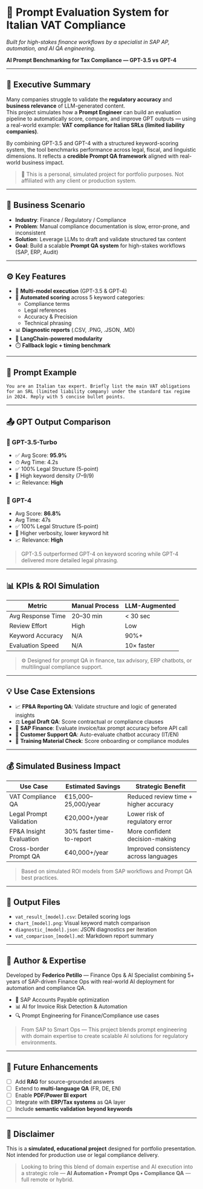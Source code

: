# 🤖 Prompt Evaluation System for Italian VAT Compliance

_Built for high-stakes finance workflows by a specialist in SAP AP, automation, and AI QA engineering._

**AI Prompt Benchmarking for Tax Compliance — GPT-3.5 vs GPT-4**

---

## 🧠 Executive Summary

Many companies struggle to validate the **regulatory accuracy** and **business relevance** of LLM-generated content.  
This project simulates how a **Prompt Engineer** can build an evaluation pipeline to automatically score, compare, and improve GPT outputs — using a real-world example: **VAT compliance for Italian SRLs (limited liability companies)**.

By combining GPT-3.5 and GPT-4 with a structured keyword-scoring system, the tool benchmarks performance across legal, fiscal, and linguistic dimensions. It reflects a **credible Prompt QA framework** aligned with real-world business impact.

> 📌 This is a personal, simulated project for portfolio purposes. Not affiliated with any client or production system.

---

## 💼 Business Scenario

- **Industry**: Finance / Regulatory / Compliance  
- **Problem**: Manual compliance documentation is slow, error-prone, and inconsistent  
- **Solution**: Leverage LLMs to draft and validate structured tax content  
- **Goal**: Build a scalable **Prompt QA system** for high-stakes workflows (SAP, ERP, Audit)

---

## ⚙️ Key Features

- 🔁 **Multi-model execution** (GPT-3.5 & GPT-4)
- 🧠 **Automated scoring** across 5 keyword categories:
  - Compliance terms  
  - Legal references  
  - Accuracy & Precision  
  - Technical phrasing
- 📊 **Diagnostic reports** (.CSV, .PNG, .JSON, .MD)
- 🧰 **LangChain-powered modularity**
- ⏱️ **Fallback logic + timing benchmark**

---

## 🧪 Prompt Example

```text
You are an Italian tax expert. Briefly list the main VAT obligations for an SRL (limited liability company) under the standard tax regime in 2024. Reply with 5 concise bullet points.
```

---

## 📤 GPT Output Comparison

### 🔹 GPT-3.5-Turbo
- ✅ Avg Score: **95.9%**
- ⏱ Avg Time: 4.2s
- ✅ 100% Legal Structure (5-point)
- 📄 High keyword density (7–9/9)
- 📈 Relevance: **High**

### 🔷 GPT-4
- Avg Score: **86.8%**
- Avg Time: 47s
- ✅ 100% Legal Structure (5-point)
- 📄 Higher verbosity, lower keyword hit
- 📈 Relevance: **High**

> GPT-3.5 outperformed GPT-4 on keyword scoring while GPT-4 delivered more detailed legal phrasing.

---

## 📊 KPIs & ROI Simulation

| Metric                     | Manual Process | LLM-Augmented |
|---------------------------|----------------|----------------|
| Avg Response Time         | 20–30 min      | < 30 sec       |
| Review Effort             | High           | Low            |
| Keyword Accuracy          | N/A            | 90%+           |
| Evaluation Speed          | N/A            | 10× faster     |

> ⚙️ Designed for prompt QA in finance, tax advisory, ERP chatbots, or multilingual compliance support.

---

## 💡 Use Case Extensions

- 📈 **FP&A Reporting QA**: Validate structure and logic of generated insights
- ⚖️ **Legal Draft QA**: Score contractual or compliance clauses
- 🧾 **SAP Finance**: Evaluate invoice/tax prompt accuracy before API call
- 💬 **Customer Support QA**: Auto-evaluate chatbot accuracy (IT/EN)
- 🧠 **Training Material Check**: Score onboarding or compliance modules

---

## 💰 Simulated Business Impact

| Use Case                          | Estimated Savings     | Strategic Benefit                        |
|----------------------------------|-----------------------|------------------------------------------|
| VAT Compliance QA                | €15,000–25,000/year   | Reduced review time + higher accuracy    |
| Legal Prompt Validation          | €20,000+/year         | Lower risk of regulatory error           |
| FP&A Insight Evaluation          | 30% faster time-to-report | More confident decision-making     |
| Cross-border Prompt QA           | €40,000+/year         | Improved consistency across languages    |

> Based on simulated ROI models from SAP workflows and Prompt QA best practices.

---

## 📂 Output Files

- `vat_result_[model].csv`: Detailed scoring logs
- `chart_[model].png`: Visual keyword match comparison
- `diagnostic_[model].json`: JSON diagnostics per iteration
- `vat_comparison_[model].md`: Markdown report summary

---

## 👤 Author & Expertise

Developed by **Federico Petillo** — Finance Ops & AI Specialist combining 5+ years of SAP-driven Finance Ops with real-world AI deployment for automation and compliance QA.

- 📌 SAP Accounts Payable optimization
- 📊 AI for Invoice Risk Detection & Automation
- 🔍 Prompt Engineering for Finance/Compliance use cases



> From SAP to Smart Ops — This project blends prompt engineering with domain expertise to create scalable AI solutions for regulatory environments.

---

## 🔮 Future Enhancements

- [ ] Add **RAG** for source-grounded answers
- [ ] Extend to **multi-language QA** (FR, DE, EN)
- [ ] Enable **PDF/Power BI export**
- [ ] Integrate with **ERP/Tax systems** as QA layer
- [ ] Include **semantic validation beyond keywords**

---

## 📌 Disclaimer

This is a **simulated, educational project** designed for portfolio presentation. Not intended for production use or legal compliance delivery.

> Looking to bring this blend of domain expertise and AI execution into a strategic role — **AI Automation • Prompt Ops • Compliance QA** — full remote or hybrid.

